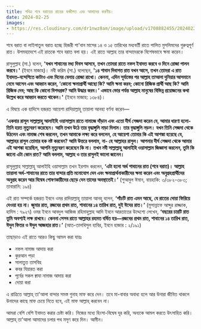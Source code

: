 ```yaml
---
title: পবিত্র শবে বরাতের রাতের ফজীলত এবং আমাদের করণীয়।
date: 2024-02-25
images: 
- https://res.cloudinary.com/dr1nwz8am/image/upload/v1708882455/20240225_232636_lj2dfa.webp
---
```

শবে বরাত বা লাইলাতুল বরাত হচ্ছে হিজরী শা'বান মাসের ১৪ ও ১৫ তারিখের মধ্যবর্তী রাতে পালিত মুসলিমদের গুরুত্বপূর্ণ রাত। উপমহাদেশে এই রাতকে শবে বরাত বলা হয়। এই রাতে আল্লাহ তার বান্দাদেরকে বিশেষভাবে ক্ষমা করেন।

রাসুলুল্লাহ (সা.) বলেন, **'যখন শাবানের মধ্য দিবস আসবে, তখন তোমরা রাতে নফল ইবাদত করবে ও দিনে রোজা পালন করবে।'** (ইবনে মাজাহ)। নবী করিম (সা.) বলেছেন, **'১৪ শাবান দিবাগত রাত যখন আসে, তখন তোমরা এ রাত ইবাদত–বন্দেগিতে কাটাও এবং দিনের বেলায় রোজা রাখো। কেননা, এদিন সূর্যাস্তের পর আল্লাহ তাআলা দুনিয়ার আসমানে নেমে আসেন এবং আহ্বান করেন, ‘কোনো ক্ষমাপ্রার্থী আছো কি? আমি ক্ষমা করব; কোনো রিজিক প্রার্থী আছ কি? আমি রিজিক দেব; আছ কি কোনো বিপদগ্রস্ত? আমি উদ্ধার করব।’ এভাবে ভোর পর্যন্ত আল্লাহ মানুষের বিভিন্ন প্রয়োজনের কথা উল্লেখ করে আহ্বান করতে থাকেন।'** (ইবনে মাজাহ: ১৩৮৪)।

এ বিষয়ে এক হাদিসে হজরত আয়েশা রাদিয়াল্লাহু তায়ালা আনহা বর্ণনা করেন—

**‘একবার রাসূল সাল্লাল্লাহু আলাইহি ওয়াসাল্লাম রাতে নামাজে দাঁড়ান এবং এতো দীর্ঘ সেজদা করেন যে, আমার ধারণা হলো- তিনি হয়ত মৃত্যুবরণ করেছেন। আমি তখন উঠে তার বৃদ্ধাঙ্গুলি নাড়া দিলাম। তার বৃদ্ধাঙ্গুলি নড়ল। যখন তিনি সেজদা থেকে উঠলেন এবং নামাজ শেষ করলেন, তখন আমাকে লক্ষ্য করে বললেন, হে আয়েশা তোমার কি এই আশঙ্কা হয়েছে যে, আল্লাহর রাসুল তোমার হক নষ্ট করবেন? আমি উত্তরে বললাম, না- হে আল্লাহর রাসুল। আপনার দীর্ঘ সেজদা থেকে আমার এই আশঙ্কা হয়েছিল, আপনি মৃত্যুবরণ করেছেন কি না। 
তখন নবী সাল্লাল্লাহু আলাইহি ওয়াসাল্লাম  জিজ্ঞাসা করলেন, তুমি কি জানো এটা কোন রাত? আমি বললাম, আল্লাহ ও তার রাসুলই ভালো জানেন।** 

রাসূলুল্লাহ সাল্লাল্লাহু আলাইহি ওয়াসাল্লাম তখন ইরশাদ করলেন, **‘এটা হলো অর্ধ শাবানের রাত (শবে বরাত)। আল্লাহ তায়ালা অর্ধ-শাবানের রাতে তার বান্দার প্রতি মনোযোগ দেন এবং ক্ষমাপ্রার্থনাকারীদের ক্ষমা করেন এবং অনুগ্রহপ্রার্থীদের অনুগ্রহ করেন আর বিদ্বেষ পোষণকারীদের ছেড়ে দেন তাদের অবস্থাতেই।’** (শুআবুল ঈমান, বায়হাকি: ৩/৩৮২-৩৮৩; তাবারানি: ১৯৪)

এই রাত সম্পর্কে হজরত ইবনে ওমর রাদিয়াল্লাহু তায়ালা আনহু বলেন, **‘পাঁচটি রাত এমন আছে, যে রাতের দোয়া ফিরিয়ে দেওয়া হয় না। জুমার রাত, রজবের প্রথম রাত, শাবানের ১৪ তারিখ রাত, দুই ঈদের রাত।’** (মুসান্নাফে আব্দুর রাজ্জাক, হাদিস : ৭৯২৭)
ওমর ইবনে আবদুল আজিজ রহিমাহুল্লাহ আদি ইবনে আরতাতের উদ্দেশ্যে লেখেন, **‘বছরের চারটি রাত তুমি অবশ্যই লক্ষ রাখবে। কেননা সেসব রাতে আল্লাহর রহমত বর্ষিত হয়—রজবের প্রথম রাত, শাবানের ১৪ তারিখ রাত, ঈদুল ফিতর ও ঈদুল আজহার রাত।’** (আত-তালখিসুল হাবির, ইবনে হাজার : ২/১৯১)

তাছাড়াও এই রাতে আরও কিছু আমল করা যায়ঃ 
- নফল নামাজ আদায় করা 
- কুরআন পড়া 
- সালাতুত তাসবিহ
- কবর যিয়ারত করা 
- পূর্বের সকল ক্বাযা নামাজ আদায় করা 
- দোয়া করা

এ রাত্রিতে আল্লাহ্‌ তা'আলা বান্দার সমস্ত গুনাহ মাফ করে দেন। তবে মা-বাবার অবাধ্য হলে আর উনারা জীবিত থাকলে উনাদের কাছে মাফ চেয়ে নিতে হবে, এই মাফ আল্লাহ্‌ করবেন না। 

আমরা বেশি বেশি ইবাদত করার চেষ্টা করি। নিজের মধ্যে হিংসা-বিদ্বেষ দূর করি, অন্যকে আমল করতে উৎসাহিত করি। 
আল্লাহ্‌ তা'আলা আমাদের চলার পথ মসৃণ করে দিন। আমীন। 
